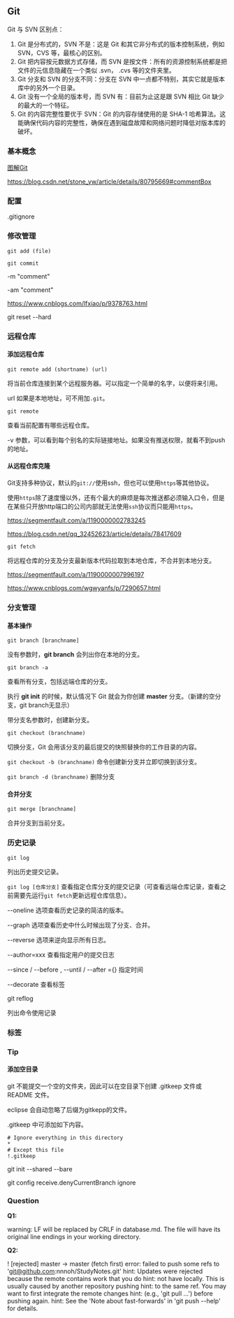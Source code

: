 ## Git

Git 与 SVN 区别点：

1. Git 是分布式的，SVN 不是：这是 Git 和其它非分布式的版本控制系统，例如 SVN，CVS 等，最核心的区别。
2. Git 把内容按元数据方式存储，而 SVN 是按文件：所有的资源控制系统都是把文件的元信息隐藏在一个类似 .svn， .cvs 等的文件夹里。
3. Git 分支和 SVN 的分支不同：分支在 SVN 中一点都不特别，其实它就是版本库中的另外一个目录。
4. Git 没有一个全局的版本号，而 SVN 有：目前为止这是跟 SVN 相比 Git 缺少的最大的一个特征。
5. Git 的内容完整性要优于 SVN：Git 的内容存储使用的是 SHA-1 哈希算法。这能确保代码内容的完整性，确保在遇到磁盘故障和网络问题时降低对版本库的破坏。

### 基本概念



[图解Git](http://marklodato.github.io/visual-git-guide/index-zh-cn.html)

https://blog.csdn.net/stone_yw/article/details/80795669#commentBox

### 配置

.gitignore

### 修改管理

`git add (file)`

`git commit `

-m "comment"

-am "comment"

https://www.cnblogs.com/lfxiao/p/9378763.html



git reset --hard

### 远程仓库

#### 添加远程仓库

`git remote add (shortname) (url)`

将当前仓库连接到某个远程服务器。可以指定一个简单的名字，以便将来引用。

url 如果是本地地址，可不用加`.git`。

`git remote`

查看当前配置有哪些远程仓库。

-v 参数，可以看到每个别名的实际链接地址。如果没有推送权限，就看不到push的地址。

#### 从远程仓库克隆

Git支持多种协议，默认的`git://`使用ssh，但也可以使用`https`等其他协议。

使用`https`除了速度慢以外，还有个最大的麻烦是每次推送都必须输入口令，但是在某些只开放http端口的公司内部就无法使用`ssh`协议而只能用`https`。

https://segmentfault.com/a/1190000002783245

https://blog.csdn.net/qq_32452623/article/details/78417609

`git fetch`

将远程仓库的分支及分支最新版本代码拉取到本地仓库，不合并到本地分支。

https://segmentfault.com/a/1190000007996197

https://www.cnblogs.com/wgwyanfs/p/7290657.html

### 分支管理

#### 基本操作

`git branch [branchname]`

没有参数时，**git branch** 会列出你在本地的分支。

`git branch -a`

查看所有分支，包括远端仓库的分支。

执行 **git init** 的时候，默认情况下 Git 就会为你创建 **master** 分支。（新建的空分支，git branch无显示）

带分支名参数时，创建新分支。

`git checkout (branchname)`

切换分支，Git 会用该分支的最后提交的快照替换你的工作目录的内容。

`git checkout -b (branchname)` 命令创建新分支并立即切换到该分支。

`git branch -d (branchname)` 删除分支

#### 合并分支

`git merge [branchname] `

合并分支到当前分支。

### 历史记录

`git log`

列出历史提交记录。

`git log [仓库分支]`  查看指定仓库分支的提交记录（可查看远端仓库记录，查看之前需要先运行`git fetch`更新远程仓库信息）。

--oneline 选项查看历史记录的简洁的版本。

--graph 选项查看历史中什么时候出现了分支、合并。

--reverse 选项来逆向显示所有日志。

--author=xxx 查看指定用户的提交日志

--since / --before , --until / --after ={} 指定时间

--decorate 查看标签

git reflog

列出命令使用记录

### 标签

### Tip

#### 添加空目录

git 不能提交一个空的文件夹，因此可以在空目录下创建 .gitkeep 文件或 README 文件。

eclipse 会自动忽略了后缀为gitkepp的文件。

.gitkeep 中可添加如下内容。

```
# Ignore everything in this directory 
* 
# Except this file 
!.gitkeep 
```



git init --shared --bare

git config receive.denyCurrentBranch ignore

### Question

**Q1:**

warning: LF will be replaced by CRLF in database.md.
The file will have its original line endings in your working directory.

**Q2:**

 ! [rejected]        master -> master (fetch first)
error: failed to push some refs to 'git@github.com:nnnoh/StudyNotes.git'
hint: Updates were rejected because the remote contains work that you do
hint: not have locally. This is usually caused by another repository pushing
hint: to the same ref. You may want to first integrate the remote changes
hint: (e.g., 'git pull ...') before pushing again.
hint: See the 'Note about fast-forwards' in 'git push --help' for details.